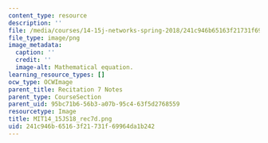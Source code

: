 ```yaml
---
content_type: resource
description: ''
file: /media/courses/14-15j-networks-spring-2018/241c946b65163f21731f69964da1b242_MIT14_15JS18_rec7d.png
file_type: image/png
image_metadata:
  caption: ''
  credit: ''
  image-alt: Mathematical equation.
learning_resource_types: []
ocw_type: OCWImage
parent_title: Recitation 7 Notes
parent_type: CourseSection
parent_uid: 95bc71b6-56b3-a07b-95c4-63f5d2768559
resourcetype: Image
title: MIT14_15JS18_rec7d.png
uid: 241c946b-6516-3f21-731f-69964da1b242
---
```

